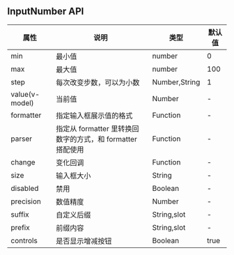 ## InputNumber API
| 属性           | 说明                                                                 | 类型          | 默认值 |
| -------------- | -------------------------------------------------------------------- | ------------- | ------ |
| min            | 最小值                                                               | number        | 0      |
| max            | 最大值                                                               | number        | 100    |
| step           | 每次改变步数，可以为小数                                             | Number,String | 1      |
| value(v-model) | 当前值                                                               | Number        | -      |
| formatter      | 指定输入框展示值的格式                                               | Function      | -      |
| parser         | 指定从 formatter 里转换回数字的方式，和 formatter 搭配使用           | Function      | -      |
| change         | 变化回调                                                             | Function      | -      |
| size           | 输入框大小                                                           | String        | -      |
| disabled       | 禁用                                                                 | Boolean       | -      |
| precision      | 数值精度                                                             | Number        | -      |
| suffix         | 自定义后缀                                                           | String,slot   | -      |
| prefix         | 前缀内容                                                             | String,slot   | -      |
| controls       | 是否显示增减按钮                                                     | Boolean       | true   |